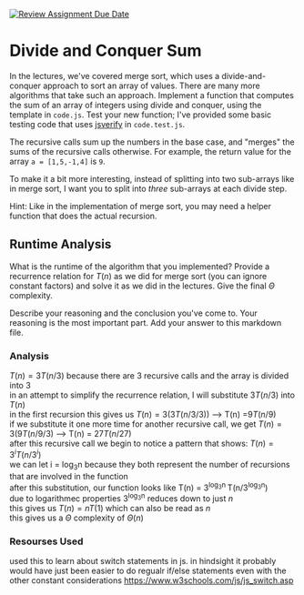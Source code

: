 [![Review Assignment Due Date](https://classroom.github.com/assets/deadline-readme-button-24ddc0f5d75046c5622901739e7c5dd533143b0c8e959d652212380cedb1ea36.svg)](https://classroom.github.com/a/E1vcEWuv)
# Divide and Conquer Sum

In the lectures, we've covered merge sort, which uses a divide-and-conquer
approach to sort an array of values. There are many more algorithms that take
such an approach. Implement a function that computes the sum of an array of
integers using divide and conquer, using the template in `code.js`. Test your
new function; I've provided some basic testing code that uses
[jsverify](https://jsverify.github.io/) in `code.test.js`.

The recursive calls sum up the numbers in the base case, and "merges" the sums
of the recursive calls otherwise. For example, the return value for the array `a
= [1,5,-1,4]` is `9`.

To make it a bit more interesting, instead of splitting into two sub-arrays like
in merge sort, I want you to split into *three* sub-arrays at each divide step.

Hint: Like in the implementation of merge sort, you may need a helper function
that does the actual recursion.

## Runtime Analysis

What is the runtime of the algorithm that you implemented? Provide a recurrence
relation for $T(n)$ as we did for merge sort (you can ignore constant factors)
and solve it as we did in the lectures. Give the final $\Theta$ complexity.

Describe your reasoning and the conclusion you've come to. Your reasoning is the
most important part. Add your answer to this markdown file.

### Analysis

$T(n) = 3T(n/3)$ because there are 3 recursive calls and the array is divided into 3 </br>
in an attempt to simplify the recurrence relation, I will substitute $3T(n/3)$ into $T(n)$</br>
in the first recursion this gives us $T(n) =3(3T(n/3/3))$  -->  T(n) =$9T(n/9)$</br>
if we substitute it one more time for another recursive call, we get $T(n) = 3(9T(n/9/3)$  -->  T(n) = $27T(n/27)$</br>
after this recursive call we begin to notice a pattern that shows: $T(n) = 3^i T(n/3^i)$</br>
we can let i = log<sub>3</sub>n because they both represent the number of recursions that are involved in the function </br>
after this substitution, our function looks like T(n) = 3<sup>log<sub>3</sub>n </sup>T(n/3<sup>log<sub>3</sub>n</sup>) </br>
due to logarithmec properties 3<sup>log<sub>3</sub>n</sup> reduces down to just $n$ </br>
this gives us $T(n) = nT(1)$ which can also be read as $n$ </br>
this gives us a $\Theta$ complexity of $\Theta(n)$


### Resourses Used

used this to learn about switch statements in js. in hindsight it probably would have just been easier to do regualr if/else statements even with the other constant considerations
https://www.w3schools.com/js/js_switch.asp
